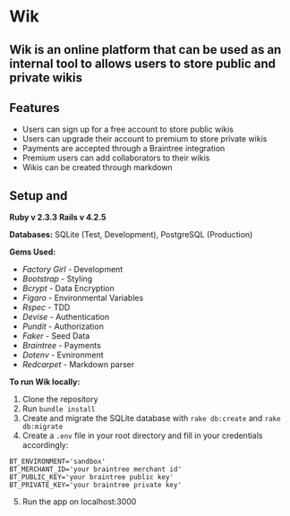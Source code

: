 # Wik

## Wik is an online platform that can be used as an internal tool to allows users to store public and private wikis

## Features

- Users can sign up for a free account to store public wikis
- Users can upgrade their account to premium to store private wikis
- Payments are accepted through a Braintree integration
- Premium users can add collaborators to their wikis
- Wikis can be created through markdown

## Setup and

**Ruby v 2.3.3**
**Rails v 4.2.5**

**Databases:** SQLite (Test, Development), PostgreSQL (Production)

**Gems Used:**

- _Factory Girl_ - Development
- _Bootstrap_ - Styling
- _Bcrypt_ - Data Encryption
- _Figaro_ - Environmental Variables
- _Rspec_ - TDD
- _Devise_ - Authentication
- _Pundit_ - Authorization
- _Faker_ - Seed Data
- _Braintree_ - Payments
- _Dotenv_ - Evnironment
- _Redcarpet_ - Markdown parser

**To run Wik locally:**

1. Clone the repository
2. Run `bundle install`
3. Create and migrate the SQLite database with `rake db:create` and `rake db:migrate`
4. Create a `.env` file in your root directory and fill in your credentials accordingly:

```
BT_ENVIRONMENT='sandbox'
BT_MERCHANT_ID='your braintree merchant id'
BT_PUBLIC_KEY='your braintree public key'
BT_PRIVATE_KEY='your braintree private key'
```

5. Run the app on localhost:3000
